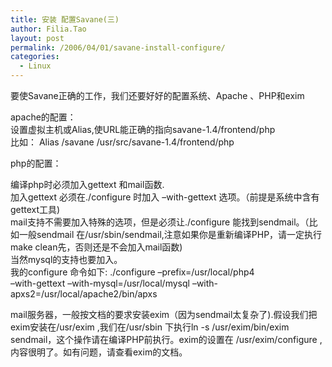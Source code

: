 ```yaml
---
title: 安装 配置Savane(三)
author: Filia.Tao
layout: post
permalink: /2006/04/01/savane-install-configure/
categories:
  - Linux
---
```

要使Savane正确的工作，我们还要好好的配置系统、Apache 、PHP和exim

apache的配置：  
设置虚拟主机或Alias,使URL能正确的指向savane-1.4/frontend/php  
比如： Alias /savane /usr/src/savane-1.4/frontend/php

php的配置：

编译php时必须加入gettext 和mail函数.  
加入gettext 必须在./configure 时加入 &#8211;with-gettext 选项。（前提是系统中含有gettext工具)  
mail支持不需要加入特殊的选项，但是必须让./configure 能找到sendmail。（比如一般sendmail 在/usr/sbin/sendmail,注意如果你是重新编译PHP，请一定执行make clean先，否则还是不会加入mail函数)  
当然mysql的支持也要加入。  
我的configure 命令如下: ./configure &#8211;prefix=/usr/local/php4  
&#8211;with-gettext &#8211;with-mysql=/usr/local/mysql &#8211;with-apxs2=/usr/local/apache2/bin/apxs

mail服务器，一般按文档的要求安装exim（因为sendmail太复杂了).假设我们把exim安装在/usr/exim ,我们在/usr/sbin 下执行ln -s /usr/exim/bin/exim sendmail，这个操作请在编译PHP前执行。exim的设置在 /usr/exim/configure ,内容很明了。如有问题，请查看exim的文档。